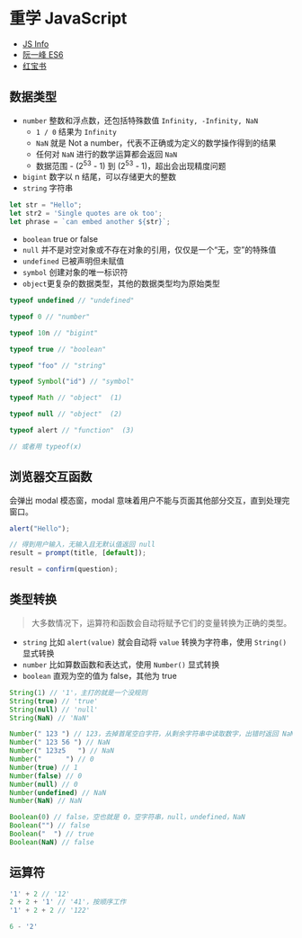 # 重学 JavaScript

- [JS Info](https://zh.javascript.info/)
- [阮一峰 ES6](https://es6.ruanyifeng.com/)
- [红宝书](/hbs/4/)

## 数据类型

- `number` 整数和浮点数，还包括特殊数值 `Infinity, -Infinity, NaN`
	- `1 / 0` 结果为 `Infinity`
	- `NaN` 就是 Not a number，代表不正确或为定义的数学操作得到的结果
	- 任何对 `NaN` 进行的数学运算都会返回 `NaN`
	- 数据范围 - (2<sup>53</sup> - 1) 到 (2<sup>53</sup> - 1)，超出会出现精度问题
- `bigint` 数字以 n 结尾，可以存储更大的整数
- `string` 字符串

```js
let str = "Hello";
let str2 = 'Single quotes are ok too';
let phrase = `can embed another ${str}`;
```

- `boolean` true or false
- `null` 并不是对空对象或不存在对象的引用，仅仅是一个“无，空”的特殊值
- `undefined` 已被声明但未赋值
- `symbol` 创建对象的唯一标识符
- `object`更复杂的数据类型，其他的数据类型均为原始类型

```js
typeof undefined // "undefined"

typeof 0 // "number"

typeof 10n // "bigint"

typeof true // "boolean"

typeof "foo" // "string"

typeof Symbol("id") // "symbol"

typeof Math // "object"  (1)

typeof null // "object"  (2)

typeof alert // "function"  (3)

// 或者用 typeof(x)
```

## 浏览器交互函数

会弹出 modal 模态窗，modal 意味着用户不能与页面其他部分交互，直到处理完窗口。

```js
alert("Hello");

// 得到用户输入，无输入且无默认值返回 null
result = prompt(title, [default]);

result = confirm(question);
```


## 类型转换

> 大多数情况下，运算符和函数会自动将赋予它们的变量转换为正确的类型。

- `string` 比如 `alert(value)` 就会自动将 `value` 转换为字符串，使用 `String()` 显式转换
- `number` 比如算数函数和表达式，使用 `Number()` 显式转换
- `boolean` 直观为空的值为 false，其他为 true

```js
String(1) // '1'，主打的就是一个没规则
String(true) // 'true'
String(null) // 'null'
String(NaN) // 'NaN'

Number(" 123 ") // 123，去掉首尾空白字符，从剩余字符串中读取数字，出错时返回 NaN
Number(" 123 56 ") // NaN
Number(" 123z5   ") // NaN
Number("      ") // 0
Number(true) // 1
Number(false) // 0
Number(null) // 0
Number(undefined) // NaN
Number(NaN) // NaN

Boolean(0) // false，空也就是 0，空字符串，null，undefined，NaN
Boolean("") // false
Boolean("  ") // true
Boolean(NaN) // false
```

## 运算符

```js
'1' + 2 // '12'
2 + 2 + '1' // '41'，按顺序工作
'1' + 2 + 2 // '122'

6 - '2'
```

